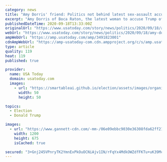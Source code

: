 ```yaml
---
category: news
title: "Amy Dorris' friend: Politics not behind latest sex-assault accusation against Trump"
excerpt: "Amy Dorris of Boca Raton, the latest woman to accuse Trump of sexually assaulting her, did not go public because of the election, a close friend says."
publishedDateTime: 2020-09-18T13:33:00Z
originalUrl: "https://www.usatoday.com/story/news/politics/2020/09/18/amy-dorris-trump-accusers-friend-says-politics-not-behind-accusation/3491823001/?ref=hvper.com"
webUrl: "https://www.usatoday.com/story/news/politics/2020/09/18/amy-dorris-trump-accusers-friend-says-politics-not-behind-accusation/3491823001/?ref=hvper.com"
ampWebUrl: "https://amp.usatoday.com/amp/3491823001"
cdnAmpWebUrl: "https://amp-usatoday-com.cdn.ampproject.org/c/s/amp.usatoday.com/amp/3491823001"
type: article
quality: 119
heat: 119
published: true

provider:
  name: USA Today
  domain: usatoday.com
  images:
    - url: "https://smartableai.github.io/election/assets/images/organizations/usatoday.com-50x50.jpg"
      width: 50
      height: 50

topics:
  - Election
  - Donald Trump

images:
  - url: "https://www.gannett-cdn.com/-mm-/06e09ebbc9030e36308fda62ff21cf8c765f759c/c=0-124-2391-1469/local/-/media/2020/08/18/PalmBeachPost/ghows-LK-200819203-2fc69d16.jpg?auto=webp&format=pjpg&width=1200"
    width: 1200
    height: 675
    isCached: true

secured: "3+Gnj245VPnryTK2YmnExPkOuOCNiAjv1IN/rFqYx4MdkOWZdfFKTu+uK39McK3XwtAvz7KgzPZtw5yBV+/tG04TriRorjVsUfGr2JBj+hk7mAzpjH8CEkDBZix4IV/F/r06sC/QDFXbxBZTFcO/DNWXqDTVKCi6sEJl88ZCETIT1+kL1OYABSMAnLhnyzrOSLZ7s6Sk0VU+hbjbSc+D53zpUgOW6cIlLze8iNui8UzQrI57gLxq3S7oy+Ky6fUpemn3ejDIDyXdn/ZPpFkOlXmAyXCrTrI1Z9mjyCdvVdbXLxnuYXZVQrrv/vHGtpaTnCSSCzvZ1Y9nqCQA1UU9QXGWHkn6hQTPJo8sENUztI4=;NgeRTxSNoOgPEvjBTGYmWw=="
---
```


